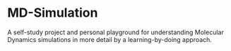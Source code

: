 # MD-Simulation
A self-study project and personal playground for understanding Molecular Dynamics simulations in more detail by a learning-by-doing approach.
